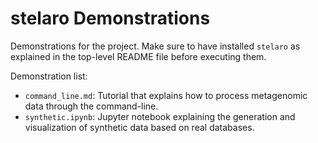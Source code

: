 # stelaro Demonstrations

Demonstrations for the project. Make sure to have installed `stelaro` as explained in the top-level
README file before executing them.

Demonstration list:

- `command_line.md`: Tutorial that explains how to process metagenomic data through the
  command-line.
- `synthetic.ipynb`: Jupyter notebook explaining the generation and visualization of synthetic data
  based on real databases.
